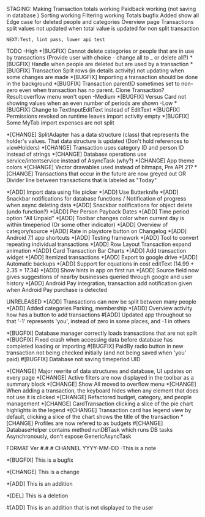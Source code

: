 STAGING:
	Making Transaction totals working
	Paidback working (not saving in database )
	Sorting working
	Filtering working
	Totals bugfix
	Added show all
	Edge case for deleted people and categories
	Overview page
	Transactions split values not updated when total value is updated for non split transaction
	
	NEXT:Test, lint pass, lower api test
	

TODO
-High
*[BUGFIX] Cannot delete categories or people that are in use by transactions (Provide user with choice - change all to _ or delete all?)
*[BUGFIX] Handle when people are deleted but are used by a transaction
*[BUGFIX] Transaction Split rows (in details activity) not updating when some changes are made
*[BUGFIX] Importing a transaction should be done in the background
*[BUGFIX] Transaction parentID sometimes set to non-zero even when transaction has no parent. Clone Transaction? Result:overflow menu won't open
-Medium
*[BUGFIX] Versus Card not showing values when an even number of periods are shown
-Low
*[BUGFIX] Change to TextInputEditText instead of EditText
*[BUGFIX] Permissions revoked on runtime leaves import activity empty
*[BUGFIX] Some MyTab import expenses are not split

*[CHANGE] SplitAdapter has a data structure (class) that represents the holder's values. That data structure is updated (Don't hold references to viewHolders)
*[CHANGE] Transaction uses category ID and person ID instead of strings
*[CHANGE] Database operations use service/intentservice instead of AsyncTask (why?)
*[CHANGE] App theme colors
*[CHANGE] Vector drawables used instead of bitmaps, Pre API 21?
*[CHANGE] Transactions that occur in the future are now greyed out OR Divider line between transactions that is labeled as "Today"

*[ADD] Import data using file picker
*[ADD] Use Butterknife
*[ADD] Snackbar notifications for database functions / Notification of progress when async deleting data
*[ADD] Snackbar notifications for object delete (undo function?)
*[ADD] Per Person Payback Dates
*[ADD] Time period option "All Unpaid"
*[ADD] Toolbar changes color when current day is within timeperiod (Or some other indicator)
*[ADD] Overview of category/source
*[ADD] Rate in playstore button on Changelog
*[ADD] Android 7.1 app shortcuts
*[ADD] Testing framework
*[ADD] Tool to convert repeating individual transactions
*[ADD] Row Layout Transaction expand animation
*[ADD] Card Transaction Bar Charts
*[ADD] Add transaction widget
*[ADD] Itemized transactions
*[ADD] Export to google drive
*[ADD] Automatic backups
*[ADD] Support for equations in cost editText (14.99 + 2.35 = 17.34)
*[ADD] Show hints in app on first run
*[ADD] Source field now gives suggestions of nearby businesses queried through google and user history
*[ADD] Android Pay integration, transaction add notification given when Android Pay purchase is detected


UNRELEASED
*[ADD] Transactions can now be split between many people
*[ADD] Added categories Parking, membership
*[ADD] Overview activity how has a button to add transactions
#[ADD] Updated app throughout so that '-1' represents 'you', instead of zero in some places, and -1 in others

*[BUGFIX] Database manager correctly loads transactions that are not split
*[BUGFIX] Fixed crash when accessing data before database has completed loading or importing
#[BUGFIX] PaidBy radio button in new transaction not being checked initially (and not being saved when 'you' paid)
#[BUGFIX] Database not saving timeperiod UID

*[CHANGE] Major rewrite of data structures and database, UI updates on every page
*[CHANGE] Active filters are now displayed in the toolbar as a summary block
*[CHANGE] Show All moved to overflow menu
*[CHANGE] When adding a transaction, the keyboard hides when any element that does not use it is clicked
*[CHANGE] Refactored budget, category, and people management
*[CHANGE] CardTransaction clicking a slice of the pie chart highlights in the legend
*[CHANGE] Transaction card has legend view by default, clicking a slice of the chart shows the title of the transaction
*[CHANGE] Profiles are now refered to as budgets
#[CHANGE] DatabaseHelper contains method runDBTask which runs DB tasks Asynchronously, don't expose GenericAsyncTask


FORMAT
Ver #.#.# CHANNEL YYYY-MM-DD
-This is a note

*[BUGFIX] This is a bugfix

*[CHANGE] This is a change

*[ADD] This is an addition

*[DEL] This is a deletion

#[ADD] This is an addition that is not displayed to the user